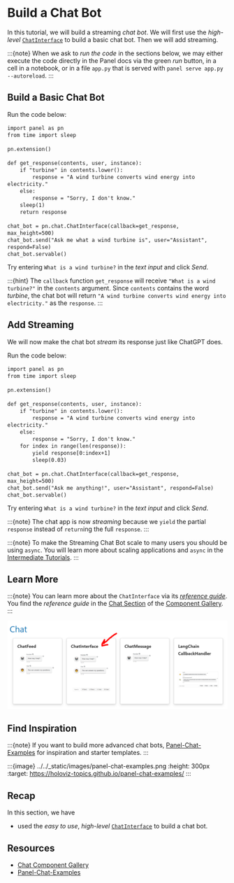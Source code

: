 # Build a Chat Bot

In this tutorial, we will build a streaming *chat bot*. We will first use the *high-level* [`ChatInterface`](../../reference/chat/ChatInterface.ipynb) to build a basic chat bot. Then we will add streaming.

:::{note}
When we ask to *run the code* in the sections below, we may either execute the code directly in the Panel docs via the green *run* button, in a cell in a notebook, or in a file `app.py` that is served with `panel serve app.py --autoreload`.
:::

## Build a Basic Chat Bot

Run the code below:

```{pyodide}
import panel as pn
from time import sleep

pn.extension()

def get_response(contents, user, instance):
    if "turbine" in contents.lower():
        response = "A wind turbine converts wind energy into electricity."
    else:
        response = "Sorry, I don't know."
    sleep(1)
    return response

chat_bot = pn.chat.ChatInterface(callback=get_response, max_height=500)
chat_bot.send("Ask me what a wind turbine is", user="Assistant", respond=False)
chat_bot.servable()
```

Try entering `What is a wind turbine?` in the *text input* and click *Send*.

:::{hint}
The `callback` function `get_response` will receive `"What is a wind turbine?"` in the `contents` argument. Since `contents` contains the word *turbine*, the chat bot will return `"A wind turbine converts wind energy into electricity."` as the `response`.
:::

## Add Streaming

We will now make the chat bot *stream* its response just like ChatGPT does.

Run the code below:

```{pyodide}
import panel as pn
from time import sleep

pn.extension()

def get_response(contents, user, instance):
    if "turbine" in contents.lower():
        response = "A wind turbine converts wind energy into electricity."
    else:
        response = "Sorry, I don't know."
    for index in range(len(response)):
        yield response[0:index+1]
        sleep(0.03)

chat_bot = pn.chat.ChatInterface(callback=get_response, max_height=500)
chat_bot.send("Ask me anything!", user="Assistant", respond=False)
chat_bot.servable()
```

Try entering `What is a wind turbine?` in the *text input* and click *Send*.

:::{note}
The chat app is now *streaming* because we `yield` the partial `response` instead of `return`ing the full `response`.
:::

:::{note}
To make the Streaming Chat Bot scale to many users you should be using `async`. You will learn more about scaling applications and `async` in the [Intermediate Tutorials](../intermediate/index.md).
:::

## Learn More

:::{note}
You can learn more about the `ChatInterface` via its [*reference guide*](../../reference/chat/ChatInterface.html). You find the *reference guide* in the [Chat Section](/reference/index.html#chat) of the [Component Gallery](../../reference/index.md).
:::

[![Chat Section of Component Gallery](../../_static/images/build_chatbot_chat_section.png)](/reference/index.html#chat)

## Find Inspiration

:::{note}
If you want to build more advanced chat bots, [Panel-Chat-Examples](https://holoviz-topics.github.io/panel-chat-examples/) for inspiration and starter templates.
:::

:::{image} ../../_static/images/panel-chat-examples.png
:height: 300px
:target: https://holoviz-topics.github.io/panel-chat-examples/
:::

## Recap

In this section, we have

- used the *easy to use*, *high-level* [`ChatInterface`](../../reference/chat/ChatInterface.ipynb) to build a chat bot.

## Resources

- [Chat Component Gallery](/reference/index.html#chat)
- [Panel-Chat-Examples](https://holoviz-topics.github.io/panel-chat-examples/)
